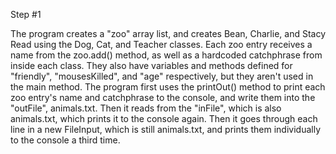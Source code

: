 Step #1

The program creates a "zoo" array list, and creates Bean, Charlie, and Stacy Read using the Dog, Cat, and Teacher classes.
Each zoo entry receives a name from the zoo.add() method, as well as a hardcoded catchphrase from inside each class. They also have variables and methods defined for "friendly", "mousesKilled", and "age" respectively, but they aren't used in the main method.
The program first uses the printOut() method to print each zoo entry's name and catchphrase to the console, and write them into the "outFile", animals.txt.
Then it reads from the "inFile", which is also animals.txt, which prints it to the console again.
Then it goes through each line in a new FileInput, which is still animals.txt, and prints them individually to the console a third time.
